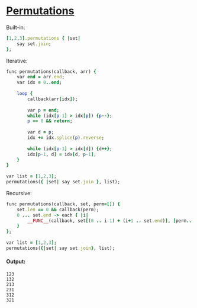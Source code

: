[1]: http://rosettacode.org/wiki/Permutations

# [Permutations][1]

Built-in:

```ruby
[1,2,3].permutations { |set|
    say set.join;
};
```


Iterative:

```ruby
func permutations(callback, arr) {
    var end = arr.end;
    var idx = 0..end;
 
    loop {
        callback(arr[idx]);
 
        var p = end;
        while (idx[p-1] > idx[p]) {p--};
        p == 0 && return;
 
        var d = p;
        idx += idx.splice(p).reverse;
 
        while (idx[p-1] > idx[d]) {d++};
        idx[p-1, d] = idx[d, p-1];
    }
}
 
var list = [1,2,3];
permutations({ |set| say set.join }, list);
```


Recursive:

```ruby
func permutations(callback, set, perm=[]) {
    set.len == 0 && callback(perm);
    0 ... set.end -> each { |i|
        __FUNC__(callback, set[(0 .. i-1) + (i+1 .. set.end)], [perm..., set[i]]);
    }
};
 
var list = [1,2,3];
permutations({|set| say set.join}, list);
```

#### Output:
```
123
132
213
231
312
321
```
